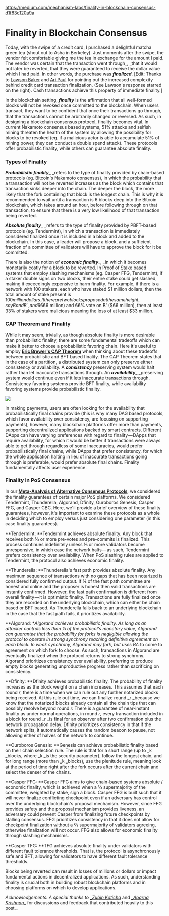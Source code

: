https://medium.com/mechanism-labs/finality-in-blockchain-consensus-d1f83c120a9a

# Finality in Blockchain Consensus

Today, with the swipe of a credit card, I purchased a delightful matcha green tea (shout out to Asha in Berkeley). Just moments after the swipe, the vendor felt comfortable giving me the tea in exchange for the amount I paid. The vendor was certain that the transaction went through_, _that it would not later be reverted, that they were guaranteed to receive the dollar value which I had paid. In other words, the purchase was **_finalized_**. [Edit: Thanks to [Lawson Baker][1] and [Ari Paul][2] for pointing out the increased complexity behind credit card transaction finalization. (See Lawson's response starred on the right). Cash transactions achieve this property of immediate finality.]

In the blockchain setting, **_finality_** is the affirmation that all well-formed blocks will not be revoked once committed to the blockchain. When users transact, they want to be confident that once their transactions go through, that the transactions cannot be arbitrarily changed or reversed. As such, in designing a blockchain consensus protocol, finality becomes vital. In current Nakamoto consensus based systems, 51% attacks and selfish mining threaten the health of the system by allowing the possibility for blocks to be revoked (eg. if a malicious actor is able to accumulate 51% of mining power, they can conduct a double spend attack). These protocols offer probabilistic finality, while others can guarantee absolute finality.

### Types of Finality

**_Probabilistic finality_**_ _refers to the type of finality provided by chain-based protocols (eg. Bitcoin's Nakamoto consensus), in which the probability that a transaction will not be reverted increases as the block which contains that transaction sinks deeper into the chain. The deeper the block, the more likely that the fork containing that block is the longest chain. This is why it is recommended to wait until a transaction is 6 blocks deep into the Bitcoin blockchain, which takes around an hour, before following through on that transaction, to ensure that there is a very low likelihood of that transaction being reverted.

**_Absolute finality_**_ _refers to the type of finality provided by PBFT-based protocols (eg. Tendermint), in which a transaction is immediately considered finalized once it is included in a block and added to the blockchain. In this case, a leader will propose a block, and a sufficient fraction of a committee of validators will have to approve the block for it be committed.

There is also the notion of **_economic finality_**_, _in which it becomes monetarily costly for a block to be reverted. In Proof of Stake based systems that employ slashing mechanisms (eg. Casper FFG, Tendermint), if a staker double signs on two blocks, their entire stake could get slashed, making it exceedingly expensive to harm finality. For example, if there is a network with 100 stakers, each who have staked $1 million dollars, then the total amount of stake present is $100 million dollars. If there are two blocks proposed at the same height, say B and B', and 66% of stakers vote on B ($66 million) and 66% vote on B' ($66 million), then at least 33% of stakers were malicious meaning the loss of at least $33 million.

### CAP Theorem and Finality

While it may seem, trivially, as though absolute finality is more desirable than probabilistic finality, there are some fundamental tradeoffs which can make it better to choose a probabilistic favoring chain. Here it's useful to employ [**Eric Brewer's CAP Theorem**][3] when thinking about these tradeoffs between probabilistic and BFT based finality. The CAP Theorem states that in the case of a partition, a distributed system can only preserve either consistency or availability. A **_consistency_** preserving system would halt rather than let inaccurate transactions through. An **_availability_**_ _preserving system would continue even if it lets inaccurate transactions through. Consistency favoring systems provide BFT finality, while availability favoring systems provide probabilistic finality.

![][4]

In making payments, users are often looking for the availability that probabilistically final chains provide (this is why many DAG based protocols, which favor availability over consistency, are focusing on supporting payments), however, many blockchain platforms offer more than payments, supporting decentralized applications backed by smart contracts. Different DApps can have varying preferences with regard to finality — DApps that require availability, for which it would be better if transactions were always able to get through regardless of some inaccuracies, would prefer probabilistically final chains, while DApps that prefer consistency, for which the whole application halting in lieu of inaccurate transactions going through is preferable, would prefer absolute final chains. Finality fundamentally affects user experience.

### Finality in PoS Consensus

In our [**Meta-Analysis of Alternative Consensus Protocols**][5], we considered the finality guarantees of certain major PoS platforms. We considered Tendermint, Thunderella, Algorand, Dfinity, Ouroboros Genesis, Casper FFG, and Casper CBC. Here, we'll provide a brief overview of these finality guarantees, however, it's important to examine these protocols as a whole in deciding which to employ versus just considering one parameter (in this case finality guarantees).

**Tendermint: **Tendermint achieves absolute finality. Any block that receives both ⅔ or more pre-votes and pre-commits is finalized. This process continues indefinitely unless ⅓ or more validators become unresponsive, in which case the network halts — as such, Tendermint prefers consistency over availability. When PoS slashing rules are applied to Tendermint, the protocol also achieves economic finality.

**Thunderella: **Thunderella's fast path provides absolute finality. Any maximum sequence of transactions with no gaps that has been notarized is considered fully confirmed output. If ¾ of the fast path committee are honest and online and the proposer is honest then valid transactions are instantly confirmed. However, the fast path confirmation is different from overall finality — it is optimistic finality. Transactions are fully finalized once they are recorded on the underlying blockchain, which can either be chain based or BFT based. As Thunderella falls back to an underlying blockchain in the case that the fast path fails, it prioritizes availability.

**Algorand: **Algorand achieves probabilistic finality. As long as an attacker controls less than ⅓ of the protocol's monetary value, Algorand can guarantee that the probability for forks is negligible allowing the protocol to operate in strong synchrony reaching definitive agreement on each block. In weak synchrony, Algorand may fork, but uses BA* to come to agreement on which fork to choose. As such, transactions in Algorand are eventually finalized when the protocol returns to strong synchrony. Algorand prioritizes consistency over availability, preferring to produce empty blocks generating unproductive progress rather than sacrificing on consistency.

**Dfinity: **Dfinity achieves probabilistic finality, The probability of finality increases as the block weight on a chain increases. This assumes that each round _r_, there is a time when we can rule out any further notarized blocks being received. At this rule out time, we can finalize round _r _because we know that the notarized blocks already contain all the chain tips that can possibly resolve beyond round _r._ There is a guarantee of near-instant finality as under normal operations, in round _r_, every transaction included in a block for round _r _is final for an observer after two confirmation plus the network propagation delay. Dfinity prioritizes consistency in that if the network splits, it automatically causes the random beacon to pause, not allowing either of halves of the network to continue.

**Ouroboros Genesis: **Genesis can achieve probabilistic finality based on their chain selection rule. The rule is that for a short range (up to _k _blocks, where _k _is the security parameter), follow the longest chain, and for long range (more than _k _blocks), use the plenitude rule, meaning look at the period of time right after the fork occurs after the current chain and select the denser of the chains.

**Casper FFG: **Casper FFG aims to give chain-based systems absolute / economic finality, which is achieved when a ⅔ supermajority of the committee, weighted by stake, sign a block. Casper FFG is built such that it will never finalize conflicting checkpoint even if an adversary has control over the underlying blockchain's proposal mechanism. However, since FFG provides safety and the proposal mechanism provides liveness, an adversary could prevent Casper from finalizing future checkpoints by stalling consensus. FFG prioritizes consistency in that it does not allow for checkpoint finalization without a ⅔ supermajority of validators agreeing, otherwise finalization will not occur. FFG also allows for economic finality through slashing mechanisms.

**Casper TFG: **TFG achieves absolute finality under validators with different fault tolerance thresholds. That is, the protocol is asynchronously safe and BFT, allowing for validators to have different fault tolerance thresholds.

Blocks being reverted can result in losses of millions or dollars or impact fundamental actions in decentralized applications. As such, understanding finality is crucial both in building robust blockchain platforms and in choosing platforms on which to develop applications.

_Acknowledgements: A special thanks to [__Zubin Koticha_][6]_ and [__Aparna Krishnan_][7]_ for discussions and feedback that contributed heavily to this post._

[1]: https://twitter.com/lwsnbaker
[2]: https://twitter.com/AriDavidPaul/status/1035337279219347456
[3]: https://people.eecs.berkeley.edu/~brewer/cs262b-2004/PODC-keynote.pdf
[4]: https://cdn-images-1.medium.com/max/2000/0*fcdj_vNNJJDR34S9
[5]: https://github.com/Mechanism-Labs/MetaAnalysis-of-Alternative-Consensus-Protocols
[6]: https://twitter.com/snarkyzk?lang=en
[7]: http://twitter.com/aparnalocked

  